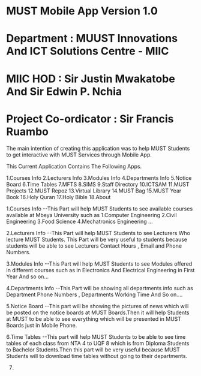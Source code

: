 # MUST Mobile App Version 1.0
# Department : MUUST Innovations And ICT Solutions Centre - MIIC
# MIIC HOD : Sir Justin Mwakatobe And Sir Edwin P. Nchia
# Project Co-ordicator : Sir Francis Ruambo

The main intention of creating this application was to help MUST
Students to get interactive with MUST Services through Mobile App.

This Current Application Contains The Following Apps.

1.Courses Info			2.Lecturers Info			3.Modules Info
4.Departments Info 		5.Notice Board				6.Time Tables
7.MFTS 					8.SIMS						9.Staff Directory
10.ICTSAM				11.MUST Projects			12.MUST Repoz
13.Virtual Library		14.MUST Bag					15.MUST Year Book
16.Holy Quran			17.Holy Bible				18.About

1.Courses Info
	--This Part will help MUST Students to see available courses available
	  at Mbeya University such as 
	  			1.Computer Engineering
	  			2.Civil Engineering
	  			3.Food Science
	  			4.Mechatronics Engineering
	  			...

2.Lecturers Info
	--This Part will help MUST Students to see Lecturers Who lecture MUST Students.
	  This Part will be very useful to students because students will be able to see
	  Lecturers Contact Hours , Email and Phone Numbers.

3.Modules Info
	--This Part will help MUST Students to see Modules offered in different courses
	  such as in Electronics And Electrical Engineering in First Year And so on...

4.Departments Info
	--This Part will be showing all departments info such as Department Phone Numbers
	  , Departments Working Time And So on....

5.Notice Board
	--This part will be showing the pictures of news which will be posted on the notice
	  boards at MUST Boards.Then it will help Students at MUST to be able to see everything
	  which will be presented in MUST Boards just in Mobile Phone.

6.Time Tables
	--This part will help MUST Students to be able to see time tables of each class from NTA 4
	  to UQF 8 which is from Diploma Students to Bachelor Students.Then this part will be very
	  useful because MUST Students will to download time tables without going to their departments.

7.
